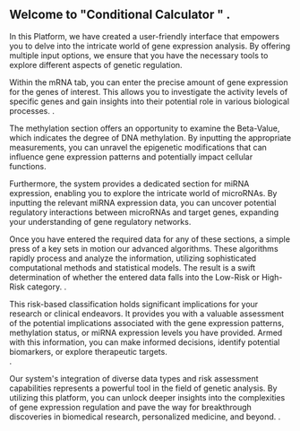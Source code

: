 
## Welcome to "Conditional Calculator " . 
In this Platform, we have created a user-friendly interface that empowers you to delve into the intricate world of gene expression analysis. By offering multiple input options, we ensure that you have the necessary tools to explore different aspects of genetic regulation.</br>

Within the mRNA tab, you can enter the precise amount of gene expression for the genes of interest. This allows you to investigate the activity levels of specific genes and gain insights into their potential role in various biological processes. .</br>

The methylation section offers an opportunity to examine the Beta-Value, which indicates the degree of DNA methylation. By inputting the appropriate measurements, you can unravel the epigenetic modifications that can influence gene expression patterns and potentially impact cellular functions.</br>

Furthermore, the system provides a dedicated section for miRNA expression, enabling you to explore the intricate world of microRNAs. By inputting the relevant miRNA expression data, you can uncover potential regulatory interactions between microRNAs and target genes, expanding your understanding of gene regulatory networks.</br>

Once you have entered the required data for any of these sections, a simple press of a key sets in motion our advanced algorithms. These algorithms rapidly process and analyze the information, utilizing sophisticated computational methods and statistical models. The result is a swift determination of whether the entered data falls into the Low-Risk or High-Risk category. .</br>

This risk-based classification holds significant implications for your research or clinical endeavors. It provides you with a valuable assessment of the potential implications associated with the gene expression patterns, methylation status, or miRNA expression levels you have provided. Armed with this information, you can make informed decisions, identify potential biomarkers, or explore therapeutic targets.</br>.

Our system's integration of diverse data types and risk assessment capabilities represents a powerful tool in the field of genetic analysis. By utilizing this platform, you can unlock deeper insights into the complexities of gene expression regulation and pave the way for breakthrough discoveries in biomedical research, personalized medicine, and beyond. .</br>
